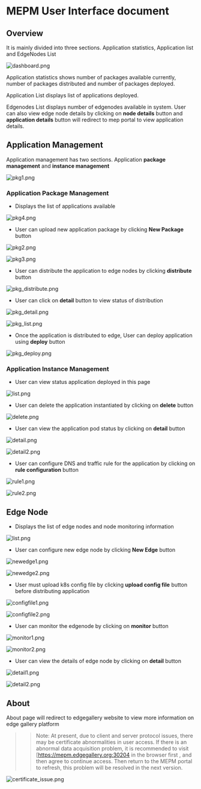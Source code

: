 # MEPM User Interface document

## Overview

It is mainly divided into three sections. Application statistics, Application list and EdgeNodes List

![](https://images.gitee.com/uploads/images/2021/0402/162039_bcb71c24_7639205.png "dashboard.png")

Application statistics shows number of packages available currently, number of packages distributed and number of packages deployed.

Application List displays list of applications deployed.

Edgenodes List displays number of edgenodes available in system. User can also view edge node details by clicking on **node details** button and **application details** button will redirect to mep portal to view application details.

## Application Management

Application management has two sections.  Application **package management** and **instance management**

![](https://images.gitee.com/uploads/images/2021/0402/162405_4c39ed6c_7639205.png "pkg1.png")

### Application Package Management

- Displays the list of applications available

![](https://images.gitee.com/uploads/images/2021/0402/162457_7cdb15aa_7639205.png "pkg4.png")

- User can upload new application package by clicking **New Package** button

![](https://images.gitee.com/uploads/images/2021/0402/162520_ce672a82_7639205.png "pkg2.png")

![](https://images.gitee.com/uploads/images/2021/0402/162537_9e7a6bd9_7639205.png "pkg3.png")

- User can distribute the application to edge nodes by clicking **distribute** button

![](https://images.gitee.com/uploads/images/2021/0402/162600_39fae6b9_7639205.png "pkg_distribute.png")

- User can click on **detail** button to view status of distribution

![](https://images.gitee.com/uploads/images/2021/0402/162626_3681a485_7639205.png "pkg_detail.png")

![](https://images.gitee.com/uploads/images/2021/0402/162721_b459a773_7639205.png "pkg_list.png")

- Once the application is distributed to edge, User can deploy application using **deploy** button

![](https://images.gitee.com/uploads/images/2021/0402/162647_21807129_7639205.png "pkg_deploy.png")

### Application Instance Management
- User can view status application deployed in this page

![](https://images.gitee.com/uploads/images/2021/0402/163234_05080a4b_7639205.png "list.png")

- User can delete the application instantiated by clicking on **delete** button

![](https://images.gitee.com/uploads/images/2021/0402/163253_a0482ba1_7639205.png "delete.png")

- User can view the application pod status by clicking on **detail** button

![](https://images.gitee.com/uploads/images/2021/0402/163312_cc245a21_7639205.png "detail.png")

![](https://images.gitee.com/uploads/images/2021/0402/163326_5ef8be11_7639205.png "detail2.png")

- User can configure DNS and traffic rule for the application by clicking on **rule configuration** button

![](https://images.gitee.com/uploads/images/2021/0402/163341_20560adc_7639205.png "rule1.png")

![](https://images.gitee.com/uploads/images/2021/0402/163401_561700ce_7639205.png "rule2.png")

## Edge Node

- Displays the list of edge nodes and node monitoring information

![](https://images.gitee.com/uploads/images/2021/0402/164410_7e391ac5_7639205.png "list.png")

- User can configure new edge node by clicking **New Edge** button

![](https://images.gitee.com/uploads/images/2021/0402/163856_c8d007ba_7639205.png "newedge1.png")

![](https://images.gitee.com/uploads/images/2021/0402/163909_6fe615c8_7639205.png "newedge2.png")

- User must upload k8s config file by clicking **upload config file** button before distributing application 

![](https://images.gitee.com/uploads/images/2021/0402/163926_b03cb198_7639205.png "configfile1.png")

![](https://images.gitee.com/uploads/images/2021/0402/163938_03e89734_7639205.png "configfile2.png")

- User can monitor the edgenode by clicking on **monitor** button

![](https://images.gitee.com/uploads/images/2021/0402/163954_922d8d32_7639205.png "monitor1.png")

![](https://images.gitee.com/uploads/images/2021/0402/164007_7e0ad751_7639205.png "monitor2.png")

- User can view the details of edge node by clicking on **detail** button

![](https://images.gitee.com/uploads/images/2021/0402/164020_4e206a56_7639205.png "detail1.png")

![](https://images.gitee.com/uploads/images/2021/0402/164032_2acc8264_7639205.png "detail2.png")

## About
About page will redirect to edgegallery website to view more information on edge gallery platform


>> Note: At present, due to client and server protocol issues, there may be certificate abnormalities in user access. If there is an abnormal data acquisition problem, it is recommended to visit [https://mepm.edgegallery.org:30204  in the browser first , and then agree to continue access. Then return to the MEPM portal to refresh, this problem will be resolved in the next version.

![](https://images.gitee.com/uploads/images/2021/0402/170843_7b706467_7639205.png "certificate_issue.png")
